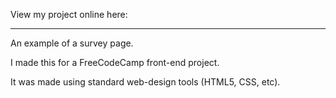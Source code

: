 View my project online here: 

-----------------------------

An example of a survey page.

I made this for a FreeCodeCamp front-end project.
 
It was made using standard web-design tools (HTML5, CSS, etc).
